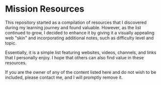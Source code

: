 # Mission Resources

This repository started as a compilation of resources that I discovered during my learning journey and found valuable. However, as the list continued to grow, I decided to enhance it by giving it a visually appealing web "skin" and incorporating additional notes, such as difficulty level and topic.

Essentially, it is a simple list featuring websites, videos, channels, and links that I personally enjoy. I hope that others can also find value in these resources.

If you are the owner of any of the content listed here and do not wish to be included, please contact me, and I will promptly remove it.
